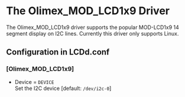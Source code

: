 # The Olimex\_MOD\_LCD1x9 Driver

The Olimex\_MOD\_LCD1x9 driver supports the popular MOD-LCD1x9 14
segment display on I2C lines. Currently this driver only supports Linux.

## Configuration in LCDd.conf

### \[Olimex\_MOD\_LCD1x9\]

  - Device = `DEVICE`  
    Set the I2C device \[default: `/dev/i2c-0`\]
